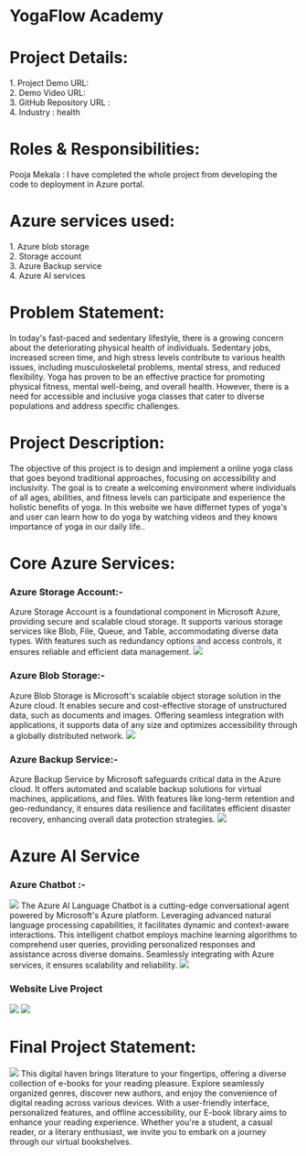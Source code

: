 

<h1> YogaFlow Academy</h1>
<h1>Project Details:</h1>
1.	Project Demo URL:<br>
2.	Demo Video URL: <br>
3.	GitHub Repository URL :<br>
4.	Industry : health<br>

<h1>Roles & Responsibilities:</h1>
Pooja Mekala : I have completed the whole project from developing the code to deployment in Azure portal. 

 <h1>Azure services used:</h1>
1.	Azure blob storage<br>
2.	Storage account<br>
3.	Azure Backup service<br>
4.	Azure AI services<br>

<h1>Problem Statement:</h1>
In today's fast-paced and sedentary lifestyle, there is a growing concern about the deteriorating physical health of individuals. Sedentary jobs, increased screen time, and high stress levels contribute to various health issues, including musculoskeletal problems, mental stress, and reduced flexibility. Yoga has proven to be an effective practice for promoting physical fitness, mental well-being, and overall health. However, there is a need for accessible and inclusive yoga classes that cater to diverse populations and address specific challenges.

<h1>Project Description:</h1>
The objective of this project is to design and implement a online yoga class that goes beyond traditional approaches, focusing on accessibility and inclusivity. The goal is to create a welcoming environment where individuals of all ages, abilities, and fitness levels can participate and experience the holistic benefits of yoga.
In this website we have differnet types of yoga's and user can learn how to do yoga by watching videos and they knows importance of yoga in our daily life..



<h1>Core Azure Services:</h1>
<h3><b>Azure Storage Account:-</b></h3>
Azure Storage Account is a foundational component in Microsoft Azure, providing secure and scalable cloud storage. It supports various storage services like Blob, File, Queue, and Table, accommodating diverse data types. With features such as redundancy options and access controls, it ensures reliable and efficient data management.
<img src="https://github.com/MekalaPooja9933/YogaFlow-Academy-Azure/blob/main/Storage3.png?raw=true">

<h3><b>Azure Blob Storage:-</b></h3> Azure Blob Storage is Microsoft's scalable object storage solution in the Azure cloud. It enables secure and cost-effective storage of unstructured data, such as documents and images. Offering seamless integration with applications, it supports data of any size and optimizes accessibility through a globally distributed network.
<img src="https://github.com/MekalaPooja9933/YogaFlow-Academy-Azure/blob/main/blobstorage2.png?raw=true">

<h3><b>Azure Backup Service:-</b></h3>
 Azure Backup Service by Microsoft safeguards critical data in the Azure cloud. It offers automated and scalable backup solutions for virtual machines, applications, and files. With features like long-term retention and geo-redundancy, it ensures data resilience and facilitates efficient disaster recovery, enhancing overall data protection strategies.
<img src="https://github.com/MekalaPooja9933/YogaFlow-Academy-Azure/blob/main/Dataprotection2.png?raw=true">
 

<h1>Azure AI Service</h1>
<h3><b>Azure Chatbot :-</b></h3>
<img src="https://github.com/MekalaPooja9933/YogaFlow-Academy-Azure/blob/main/Microsoftchannel.png?raw=true">
The Azure AI Language Chatbot is a cutting-edge conversational agent powered by Microsoft's Azure platform. Leveraging advanced natural language processing capabilities, it facilitates dynamic and context-aware interactions. This intelligent chatbot employs machine learning algorithms to comprehend user queries, providing personalized responses and assistance across diverse domains. Seamlessly integrating with Azure services, it ensures scalability and reliability.
<img src="https://github.com/MekalaPooja9933/YogaFlow-Academy-Azure/blob/main/chatbot2.png?raw=true">
<h3>Website Live Project</h3>
<img src="https://github.com/MekalaPooja9933/YogaFlow-Academy-Azure/blob/main/indexpage2.png?raw=true">
<img src="https://github.com/MekalaPooja9933/YogaFlow-Academy-Azure/blob/main/Homepage2.png?raw=true">


<h1>Final Project Statement:</h1>
<img src=https://github.com/MekalaPooja9933/YogaFlow-Academy-Azure/blob/main/index%20page.png?raw=true">
This digital haven brings literature to your fingertips, offering a diverse collection of e-books for your reading pleasure. Explore seamlessly organized genres, discover new authors, and enjoy the convenience of digital reading across various devices. With a user-friendly interface, personalized features, and offline accessibility, our E-book library aims to enhance your reading experience. Whether you're a student, a casual reader, or a literary enthusiast, we invite you to embark on a journey through our virtual bookshelves.
